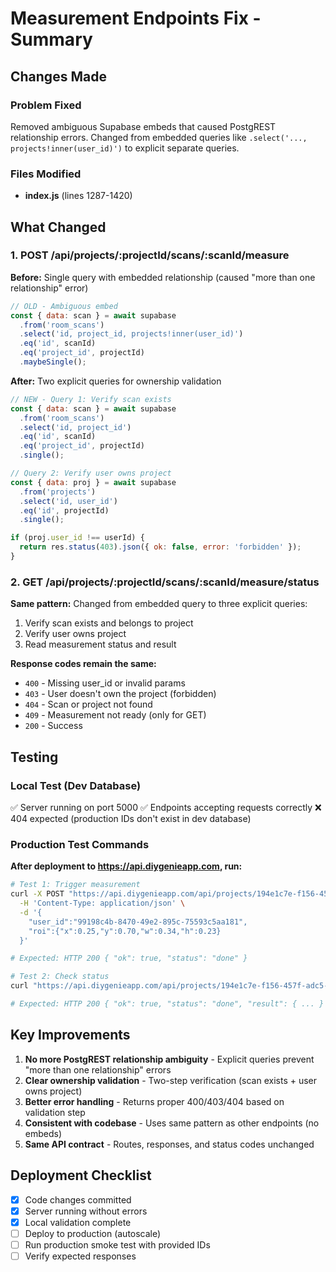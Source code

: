 # Measurement Endpoints Fix - Summary

## Changes Made

### Problem Fixed
Removed ambiguous Supabase embeds that caused PostgREST relationship errors. Changed from embedded queries like `.select('..., projects!inner(user_id)')` to explicit separate queries.

### Files Modified
- **index.js** (lines 1287-1420)

## What Changed

### 1. POST /api/projects/:projectId/scans/:scanId/measure

**Before:** Single query with embedded relationship (caused "more than one relationship" error)
```javascript
// OLD - Ambiguous embed
const { data: scan } = await supabase
  .from('room_scans')
  .select('id, project_id, projects!inner(user_id)')
  .eq('id', scanId)
  .eq('project_id', projectId)
  .maybeSingle();
```

**After:** Two explicit queries for ownership validation
```javascript
// NEW - Query 1: Verify scan exists
const { data: scan } = await supabase
  .from('room_scans')
  .select('id, project_id')
  .eq('id', scanId)
  .eq('project_id', projectId)
  .single();

// Query 2: Verify user owns project
const { data: proj } = await supabase
  .from('projects')
  .select('id, user_id')
  .eq('id', projectId)
  .single();

if (proj.user_id !== userId) {
  return res.status(403).json({ ok: false, error: 'forbidden' });
}
```

### 2. GET /api/projects/:projectId/scans/:scanId/measure/status

**Same pattern:** Changed from embedded query to three explicit queries:
1. Verify scan exists and belongs to project
2. Verify user owns project
3. Read measurement status and result

**Response codes remain the same:**
- `400` - Missing user_id or invalid params
- `403` - User doesn't own the project (forbidden)
- `404` - Scan or project not found
- `409` - Measurement not ready (only for GET)
- `200` - Success

## Testing

### Local Test (Dev Database)
✅ Server running on port 5000
✅ Endpoints accepting requests correctly
❌ 404 expected (production IDs don't exist in dev database)

### Production Test Commands

**After deployment to https://api.diygenieapp.com, run:**

```bash
# Test 1: Trigger measurement
curl -X POST "https://api.diygenieapp.com/api/projects/194e1c7e-f156-457f-adc5-37d642b5049b/scans/95359236-72ff-4ff6-bfd8-725e0a6f482c/measure" \
  -H 'Content-Type: application/json' \
  -d '{
    "user_id":"99198c4b-8470-49e2-895c-75593c5aa181",
    "roi":{"x":0.25,"y":0.70,"w":0.34,"h":0.23}
  }'

# Expected: HTTP 200 { "ok": true, "status": "done" }

# Test 2: Check status
curl "https://api.diygenieapp.com/api/projects/194e1c7e-f156-457f-adc5-37d642b5049b/scans/95359236-72ff-4ff6-bfd8-725e0a6f482c/measure/status?user_id=99198c4b-8470-49e2-895c-75593c5aa181"

# Expected: HTTP 200 { "ok": true, "status": "done", "result": { ... } }
```

## Key Improvements

1. **No more PostgREST relationship ambiguity** - Explicit queries prevent "more than one relationship" errors
2. **Clear ownership validation** - Two-step verification (scan exists + user owns project)
3. **Better error handling** - Returns proper 400/403/404 based on validation step
4. **Consistent with codebase** - Uses same pattern as other endpoints (no embeds)
5. **Same API contract** - Routes, responses, and status codes unchanged

## Deployment Checklist

- [x] Code changes committed
- [x] Server running without errors
- [x] Local validation complete
- [ ] Deploy to production (autoscale)
- [ ] Run production smoke test with provided IDs
- [ ] Verify expected responses
